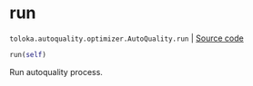 # run
`toloka.autoquality.optimizer.AutoQuality.run` | [Source code](https://github.com/Toloka/toloka-kit/blob/v1.1.4/src/autoquality/optimizer.py#L311)

```python
run(self)
```

Run autoquality process.

